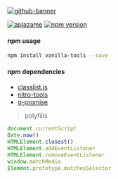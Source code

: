 [![github-banner](https://cloud.githubusercontent.com/assets/2305833/18123300/96708ec8-6f6d-11e6-8f3e-0de81467425e.png)](https://aplazame.com/)

[![aplazame](https://cdn.aplazame.com/dev/aplazame-badge.svg)](https://github.com/aplazame)
[![npm version](https://badge.fury.io/js/vanilla-tools.svg)](https://www.npmjs.com/package/vanilla-tools)


#### npm usage
``` sh
npm install vanilla-tools --save
```

#### npm dependencies
- [classlist.js](https://www.npmjs.com/package/classlist.js)
- [nitro-tools](https://www.npmjs.com/package/nitro-tools)
- [q-promise](https://www.npmjs.com/package/q-promise)

> polyfills

``` js
document.currentScript
Date.now()
HTMLElement.closest()
HTMLElement.addEventListener
HTMLElement.removeEventListener
window.matchMedia
Element.prototype.matchesSelector
```
